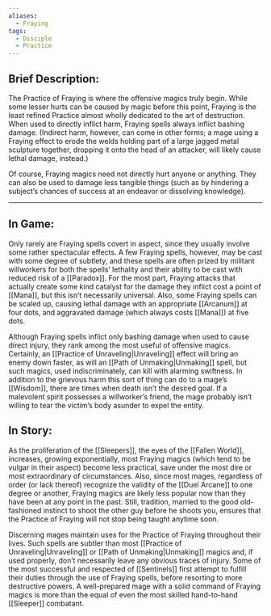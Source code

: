 ```yaml
---
aliases:
  - Fraying
tags:
  - Disciple
  - Practice
---
```

## Brief Description:
The Practice of Fraying is where the offensive magics truly begin. While some lesser hurts can be caused by magic before this point, Fraying is the least refined Practice almost wholly dedicated to the art of destruction. 
When used to directly inflict harm, Fraying spells always inflict bashing damage. (Indirect harm, however, can come in other forms; a mage using a Fraying effect to erode the welds holding part of a large jagged metal sculpture together, dropping it onto the head of an attacker, will likely cause lethal damage, instead.) 

Of course, Fraying magics need not directly hurt anyone or anything. They can also be used to damage less tangible things (such as by hindering a subject’s chances of success at an endeavor or dissolving knowledge).

---
## In Game:
Only rarely are Fraying spells covert in aspect, since they usually involve some rather spectacular effects. A few Fraying spells, however, may be cast with some degree of subtlety, and these spells are often prized by militant willworkers for both the spells’ lethality and their ability to be cast with reduced risk of a [[Paradox]]. 
For the most part, Fraying attacks that actually create some kind catalyst for the damage they inflict cost a point of [[Mana]], but this isn’t necessarily universal. Also, some Fraying spells can be scaled up, causing lethal damage with an appropriate [[Arcanum]] at four dots, and aggravated damage (which always costs [[Mana]]) at five dots.  
  
Although Fraying spells inflict only bashing damage when used to cause direct injury, they rank among the most useful of offensive magics. Certainly, an [[Practice of Unraveling|Unraveling]] effect will bring an enemy down faster, as will an [[Path of Unmaking|Unmaking]] spell, but such magics, used indiscriminately, can kill with alarming swiftness. 
In addition to the grievous harm this sort of thing can do to a mage’s [[Wisdom]], there are times when death isn’t the desired goal. If a malevolent spirit possesses a willworker’s friend, the mage probably isn’t willing to tear the victim’s body asunder to expel the entity.

## In Story:
As the proliferation of the [[Sleepers]], the eyes of the [[Fallen World]], increases, growing exponentially, most Fraying magics (which tend to be vulgar in their aspect) become less practical, save under the most dire or most extraordinary of circumstances. Also, since most mages, regardless of order (or lack thereof) recognize the validity of the [[Duel Arcane]] to one degree or another, Fraying magics are likely less popular now than they have been at any point in the past. Still, tradition, married to the good old-fashioned instinct to shoot the other guy before he shoots you, ensures that the Practice of Fraying will not stop being taught anytime soon. 
  
Discerning mages maintain uses for the Practice of Fraying throughout their lives. Such spells are subtler than most [[Practice of Unraveling|Unraveling]] or [[Path of Unmaking|Unmaking]] magics and, if used properly, don’t necessarily leave any obvious traces of injury. Some of the most successful and respected of [[Sentinels]] first attempt to fulfill their duties through the use of Fraying spells, before resorting to more destructive powers. A well-prepared mage with a solid command of Fraying magics is more than the equal of even the most skilled hand-to-hand [[Sleeper]] combatant.